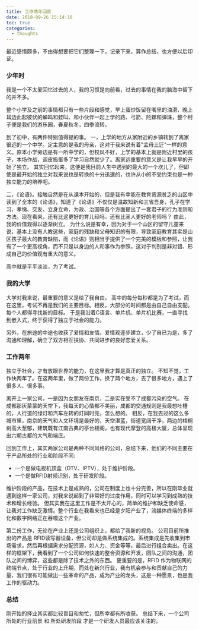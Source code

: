 ```yaml
---
title: 工作两年回首
date: 2018-09-26 15:14:10
toc: true
categories:
  - thoughts
---
```


最近感悟颇多，不由得想要把它们整理一下，记录下来，算作总结，也方便以后印证。
<!--more-->

### 少年时
我是一个不太爱回忆过去的人，我的习惯是向前看，过去的事情在我的脑海中留下的并不多。

整个小学及之前的事情都只有一些片段和感觉，早上蛋炒饭留在嘴里的油滑、晚上耳边此起彼伏的蝉鸣和蛙叫、和小伙伴一起上学的路、弓箭、陀螺和弹珠，整个村子便是我们的游乐园，春夏秋冬，四季流转。

到了初中，有两件特别值得提的事。
一，上学的地方从家附近的乡镇转到了离家很远的一个中学。定主意的是我的母亲，这对于我来说有着"孟母三迁"一样的意义。原本小学旁边是有一所中学的，但校风不好，上学的基本上就是附近村里的孩子，本场作战，调皮捣蛋多了学习自然就少了。离家远重要的意义是让我早早的开始了独立。
其实回忆起来，这便是我目前人生中遇到的最大的一个坎儿了，但即使是最开始的独立对我来说也是转换的十分迅速的，也许从小的不受约束也是一种独立能力的培养吧。

二，《论语》。接触自然是在从课本开始的，但是我有幸能在教育资源贫乏的山区中读到了全本的《论语》，知道了《论语》不仅仅是温故知新和三省吾身，孔子在学习、孝悌、交友、立身立命、为政、治国等各个方面提出了一套君子的行为准则和方法。现在看来，还有比这更好的育儿经吗，还有比圣人更好的老师吗？
由此，我的价值观得以逐渐树立。
为什么说是有幸，因为对于一个山区的留守儿童来说，基本上没有人教这些，家庭的残缺和父母知识的有限，导致家庭教育其实是山区孩子最大的教育缺陷，而《论语》则相当于提供了一个完美的模板和参照，让我有了一个更高视角，而不只是以身边的人和事作为参照，这对于判别是非对错、形成自己的价值观有重大的意义。

高中就是平平淡淡，为了考试。

### 我的大学
大学对我来说，最重要的意义是给了我自由。
高中的每分每秒都是为了考试，而在这里，考试不再是我们的主要目标。相反，大部分的时间都是由自己自由支配。
每个人都得寻找新的目标。
于是我沿着C语言、单片机、单片机比赛，一直寻找到嵌入式，终于获得了独立于社会的能力。

另外，在旅途的中途也收获了爱情和友情。爱情观逐步建立，少了自已为是，多了沟通和理解，确立了双方相互扶协、共同进步的良好恋爱关系。

### 工作两年
独立于社会，才有放眼世界的能力，在这里我才算是真正的独立。
不知不觉，工作快两年了。在这两年里，做了两份工作，换了两个地方，去了很多地方，遇上了很多人、很多事。

离开上一家公司，一是因为女朋友在南京，二是实在受不了成都污染的空气。
在成都那灰蒙蒙的天空下，我每天的心情都不美丽，成都的交通规则是我最想吐槽的，人行道的绿灯和汽车左转的灯同时亮，怎么想的。
相反，在我去过的这么多城市里，南京的天气和人文环境是最好的，天空湛蓝，街道宽阔干净，两边的梧桐树高大葱郁，建筑既有江南古典的亭台楼阁，也有现代摩登的高楼大厦，总体呈现出六朝古都的大气和端庄。

回到工作上，其实两家公司是两种不同风格的公司，总结下来，他们的不同主要在于产品所处的行业和阶段不同:

* 一个是做电视机顶盒（DTV、IPTV），处于维护阶段。
* 一个是做RFID射频识别，处于研发阶段。

维护阶段的产品，在技术上是成熟的，公司在制度上也十分完善，所以在刚毕业就遇到这样一家公司，对我来说起到了非常好的过度作用，同时可以学习到成熟的技术和增长经验。
但其实我在这里工作是不太开心的，简单的维护和缺乏使命感，让我对工作缺乏激情。整个行业在我看来也已经是夕阳产业了，流媒体终端的多样化和数字网络正在吞噬这个产业。

第二份工作，无论在产业上还是公司组织上，都给了我新的视角。
公司目前所推出的产品是 RFID读写器设备，但公司却是做系统集成的。系统集成是先收集到市场需求，然后再根据需求分配资源，如人力、资金等等，最后进行组合卖出。在这样的框架下，我看到了一个公司如何快速的整合资源和开发，团队之间的沟通，团队之间的博弈，这些都是除了技术之外的东西。
更重要的是，RFID 作为物联网的终端节点，处于行业的上升期，而处在新兴行业，我有机会参与和贡献自己的力量，我们很有可能做出一些革命的产品，成为产业的龙头，这是一种愿景，也是我工作的驱动力。

### 总结
刚开始的择业其实都比较盲目和匆忙，但所幸都有所收获。
总结下来，一个公司所处的行业前景 和 所处研发阶段 才是一个研发人员最应该关注的。